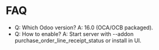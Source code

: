 # FAQ

- Q: Which Odoo version? A: 16.0 (OCA/OCB packaged).
- Q: How to enable? A: Start server with --addon purchase_order_line_receipt_status or install in UI.
